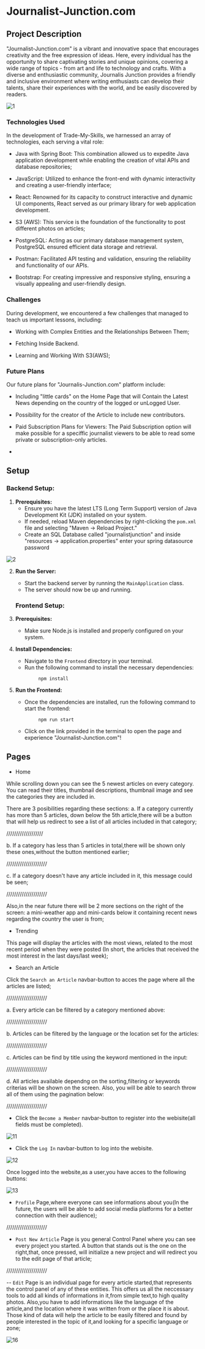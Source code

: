 # Journalist-Junction.com

## Project Description 
"Journalist-Junction.com" is a vibrant and innovative space that encourages creativity and the free expression of ideas. Here, every individual has the opportunity to share captivating stories and unique opinions, covering a wide range of topics - from art and life to technology and crafts. With a diverse and enthusiastic community, Journalis Junction provides a friendly and inclusive environment where writing enthusiasts can develop their talents, share their experiences with the world, and be easily discovered by readers.

![1](https://github.com/RaresButuc/Journalist-Junction.com/assets/116391767/e7b7a037-36c7-4fd1-bd65-4759ff1a28bc)

### Technologies Used

In the development of Trade-My-Skills, we harnessed an array of technologies, each serving a vital role:

- Java with Spring Boot: This combination allowed us to expedite Java application development while enabling the creation of vital APIs and database repositories;

- JavaScript: Utilized to enhance the front-end with dynamic interactivity and creating a user-friendly interface;

- React: Renowned for its capacity to construct interactive and dynamic UI components, React served as our primary library for web application development.

- S3 (AWS): This service is the foundation of the functionality to post different photos on articles;

- PostgreSQL: Acting as our primary database management system, PostgreSQL ensured efficient data storage and retrieval.

- Postman: Facilitated API testing and validation, ensuring the reliability and functionality of our APIs.

- Bootstrap: For creating impressive and responsive styling, ensuring a visually appealing and user-friendly design.

### Challenges

During development, we encountered a few challenges that managed to teach us important lessons, including:

- Working with Complex Entities and the Relationships Between Them;

- Fetching Inside Backend.

- Learning and Working With S3(AWS);

### Future Plans

Our future plans for "Journalis-Junction.com" platform include:

- Including "little cards" on the Home Page that will Contain the Latest News depending on the country of the logged or unLogged User.

- Possibility for the creator of the Article to include new contributors.

- Paid Subscription Plans for Viewers: The Paid Subscription option will make possible for a speciffic journalist viewers to be able to read some private or subscription-only articles.
- 
## Setup

### Backend Setup:

1. **Prerequisites:**
    - Ensure you have the latest LTS (Long Term Support) version of Java Development Kit (JDK) installed on your system.
    - If needed, reload Maven dependencies by right-clicking the `pom.xml` file and selecting "Maven -> Reload Project."
    - Create an SQL Database called "journalistjunction" and inside "resources -> application.properties" enter your spring datasource password
     
![2](https://github.com/RaresButuc/Journalist-Junction.com/assets/116391767/02d0e02a-a39c-4bfd-b97a-20642058b359)

2. **Run the Server:**
    - Start the backend server by running the `MainApplication` class.
    - The server should now be up and running.


    ### Frontend Setup:

1. **Prerequisites:**
    - Make sure Node.js is installed and properly configured on your system.

2. **Install Dependencies:**
    - Navigate to the `Frontend` directory in your terminal.
    - Run the following command to install the necessary dependencies:
      ```
           npm install
      ```

3. **Run the Frontend:**
    - Once the dependencies are installed, run the following command to start the frontend:
      ```
           npm run start 
      ```

    - Click on the link provided in the terminal to open the page and experience "Journalist-Junction.com"!
  


## Pages

- Home

While scrolling down you can see the 5 newest articles on every category. You can read their titles, thumbnail descriptions, thumbnail image and see the categories they are included in.

There are 3 posibilities regarding these sections:
a. If a category currently has more than 5 articles, down below the 5th article,there will be a button that will help us redirect to see a list of all articles included in that category;

///////////////////

b. If a category has less than 5 articles in total,there will be shown only these ones,without the button mentioned earlier;

/////////////////////

c. If a category doesn't have any article included in it, this message could be seen;

/////////////////////

Also,in the near future there will be 2 more sections on the right of the screen: a mini-weather app and mini-cards below it containing recent news regarding the country the user is from;

- Trending

This page will display the articles with the most views, related to the most recent period when they were posted (In short, the articles that received the most interest in the last days/last week);

- Search an Article

Click the `Search an Article` navbar-button to acces the page where all the articles are listed;

/////////////////////

a. Every article can be filtered by a category mentioned above:

/////////////////////

b. Articles can be filtered by the language or the location set for the articles:

/////////////////////

c. Articles can be find by title using the keyword mentioned in the input:

/////////////////////

d. All articles available dependng on the sorting,filtering or keywords criterias will be shown on the screen. Also, you will be able to search throw all of them using the pagination below:

/////////////////////

- Click the `Become a Member` navbar-button to register into the webisite(all fields must be completed).

![11](https://github.com/RaresButuc/Journalist-Junction.com/assets/116391767/c1755a57-3851-40a4-bd56-93ad3c750b88)

- Click the `Log In` navbar-button to log into the webisite.
  
![12](https://github.com/RaresButuc/Journalist-Junction.com/assets/116391767/11f4d15f-2703-4f87-bd23-d4f0138e5961)

Once logged into the website,as a user,you have acces to the following buttons:

![13](https://github.com/RaresButuc/Journalist-Junction.com/assets/116391767/505535de-074d-4b71-b832-7e6eed1d5fed)

- `Profile` Page,where everyone can see informations about you(In the future, the users will be able to add social media platforms for a better connection with their audience);

/////////////////////

- `Post New Article` Page is you general Control Panel where you can see every project you started. A button that stands out is the one on the right,that, once pressed, will initialize a new project and will redirect you to the edit page of that article;

/////////////////////

-- `Edit` Page is an individual page for every article started,that represents the control panel of any of these entities. This offers us all the neccessary tools to add all kinds of informations in it,from simple text,to high quality photos. Also,you have to add informations like the language of the article,and the location where it was written from or the place it is about. Those kind of data will help the article to be easily filtered and found by people interested in the topic of it,and looking for a specific language or zone;

![16](https://github.com/RaresButuc/Journalist-Junction.com/assets/116391767/35e37065-af4a-44eb-bc78-f7863889afcf)
